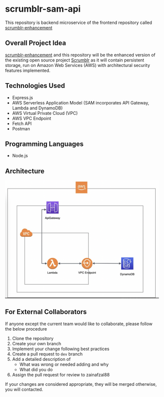# scrumblr-sam-api

This repository is backend microservice of the frontend repository called [scrumblr-enhancement](https://github.com/zainafzal88/scrumblr-enhancement)

## Overall Project Idea

[scrumblr-enhancement](https://github.com/zainafzal88/scrumblr-enhancement) and this repository will be the enhanced version of the existing open source project [Scrumblr](http://scrumblr.ca/) as it will contain persistent storage, run on Amazon Web Services (AWS) with architectural security features implemented.

## Technologies Used
* Express.js
* AWS Serverless Application Model (SAM incorporates API Gateway, Lambda and DynamoDB) 
* AWS Virtual Private Cloud (VPC)
* AWS VPC Endpoint
* Fetch API
* Postman

## Programming Languages

* Node.js

## Architecture

![](architecture-diagram.jpeg)

## For External Collaborators

If anyone except the current team would like to collaborate, please follow the below procedure

1. Clone the repository
2. Create your own branch
3. Implement your change following best practices
4. Create a pull request to `dev` branch
5. Add a detailed description of
   * What was wrong or needed adding and why
   * What did you do
6. Assign the pull request for review to zainafzal88

If your changes are considered appropriate, they will be merged otherwise, you will contacted.
